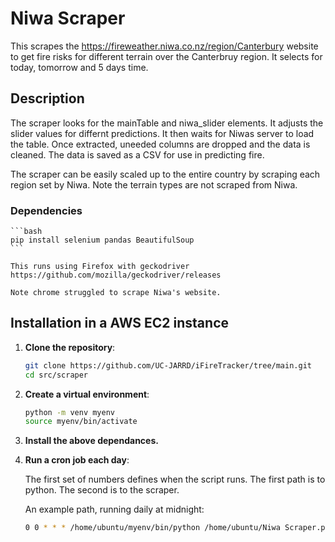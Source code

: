 # Niwa Scraper

This scrapes the https://fireweather.niwa.co.nz/region/Canterbury website to get fire risks for different terrain over the Canterbruy region. It selects for today, tomorrow and 5 days time.

## Description

The scraper looks for the mainTable and niwa_slider elements. It adjusts the slider values for differnt predictions. It then waits for Niwas server to load the table. Once extracted, uneeded columns are dropped and the data is cleaned. The data is saved as a CSV for use in predicting fire.

The scraper can be easily scaled up to the entire country by scraping each region set by Niwa. Note the terrain types are not scraped from Niwa. 

### Dependencies

    ```bash
    pip install selenium pandas BeautifulSoup
    ```

    This runs using Firefox with geckodriver
    https://github.com/mozilla/geckodriver/releases

    Note chrome struggled to scrape Niwa's website.

## Installation in a AWS EC2 instance

1. **Clone the repository**:
    ```bash
    git clone https://github.com/UC-JARRD/iFireTracker/tree/main.git
    cd src/scraper
    ```

2. **Create a virtual environment**:
    ```bash
    python -m venv myenv
    source myenv/bin/activate
    ```
3. **Install the above dependances.**

4. **Run a cron job each day**:

    The first set of numbers defines when the script runs.
    The first path is to python. The second is to the scraper.

    An example path, running daily at midnight:
    ```bash
    0 0 * * * /home/ubuntu/myenv/bin/python /home/ubuntu/Niwa Scraper.py 
    ```

